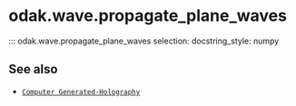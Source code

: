 # odak.wave.propagate_plane_waves

::: odak.wave.propagate_plane_waves
    selection:
        docstring_style: numpy

## See also

* [`Computer Generated-Holography`](../../cgh.md)
